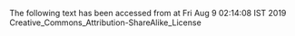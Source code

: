 The following text has been accessed from at Fri Aug 9 02:14:08 IST 2019
Creative_Commons_Attribution-ShareAlike_License
